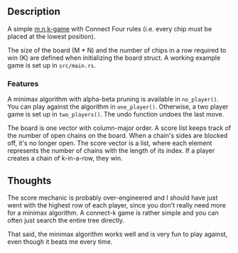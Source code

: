 ## Description

A simple [m,n,k-game](https://en.wikipedia.org/wiki/M,n,k-game) with Connect Four rules (i.e. every chip must be placed at the lowest position).

The size of the board (M * N) and the number of chips in a row required to win (K) are defined when initializing the board struct. 
A working example game is set up in `src/main.rs`.

### Features

A minimax algorithm with alpha-beta pruning is available in `no_player()`.
You can play against the algorithm in `one_player()`.
Otherwise, a two player game is set up in `two_players()`.
The undo function undoes the last move.

The board is one vector with column-major order.
A score list keeps track of the number of open chains on the board.
When a chain's sides are blocked off, it's no longer open.
The score vector is a list, where each element represents the number of chains with the length of its index.
If a player creates a chain of k-in-a-row, they win.


## Thoughts

The score mechanic is probably over-engineered and I should have just went with the highest row of each player, since you don't really need more for a minimax algorithm.
A connect-k game is rather simple and you can often just search the entire tree directly.

That said, the minimax algorithm works well and is very fun to play against, even though it beats me every time.
